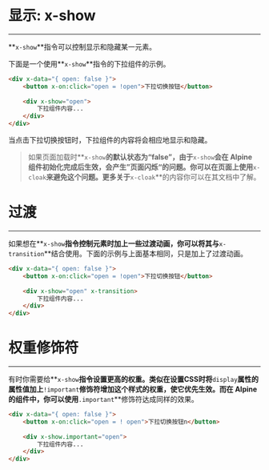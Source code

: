 # 显示: x-show

---

**`x-show`**指令可以控制显示和隐藏某一元素。

下面是一个使用**`x-show`**指令的下拉组件的示例。

```html
<div x-data="{ open: false }">
    <button x-on:click="open = !open">下拉切换按钮</button>
 
    <div x-show="open">
        下拉组件内容...
    </div>
</div>
```

当点击下拉切换按钮时，下拉组件的内容将会相应地显示和隐藏。

> 如果页面加载时**`x-show`**的默认状态为“false”，由于**`x-show`**会在 Alpine 组件初始化完成后生效，会产生”页面闪烁“的问题。你可以在页面上使用**`x-cloak`**来避免这个问题。更多关于**`x-cloak`**的内容你可以在其文档中了解。
> 

# 过渡

---

如果想在**`x-show`**指令控制元素时加上一些过渡动画，你可以将其与**`x-transition`**结合使用。下面的示例与上面基本相同，只是加上了过渡动画。

```html
<div x-data="{ open: false }">
    <button x-on:click="open = !open">下拉切换按钮</button>
 
    <div x-show="open" x-transition>
        下拉组件内容...
    </div>
</div>
```

# 权重修饰符

---

有时你需要给**`x-show`**指令设置更高的权重。类似在设置CSS时将**`display`**属性的属性值加上**`!important`**修饰符增加这个样式的权重，使它优先生效。而在 Alpine 的组件中，你可以使用**`.important`**修饰符达成同样的效果。

```html
<div x-data="{ open: false }">
    <button x-on:click="open = ! open">下拉切换按钮n</button>
 
    <div x-show.important="open">
        下拉组件内容...
    </div>
</div>
```